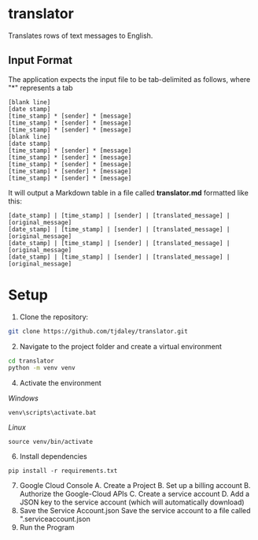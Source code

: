 # translator
Translates rows of text messages to English.

## Input Format

The application expects the input file to be tab-delimited as follows, where "*" represents a tab

```
[blank line]
[date stamp]
[time_stamp] * [sender] * [message]
[time_stamp] * [sender] * [message]
[time_stamp] * [sender] * [message]
[blank line]
[date stamp]
[time_stamp] * [sender] * [message]
[time_stamp] * [sender] * [message]
[time_stamp] * [sender] * [message]
[time_stamp] * [sender] * [message]
[time_stamp] * [sender] * [message]
```

It will output a Markdown table in a file called **translator.md** formatted like this:

```
[date_stamp] | [time_stamp] | [sender] | [translated_message] | [original_message]
[date_stamp] | [time_stamp] | [sender] | [translated_message] | [original_message]
[date_stamp] | [time_stamp] | [sender] | [translated_message] | [original_message]
[date_stamp] | [time_stamp] | [sender] | [translated_message] | [original_message]
```

# Setup

1. Clone the repository:

```bash
git clone https://github.com/tjdaley/translator.git
```

2. Navigate to the project folder and create a virtual environment

```bash
cd translator
python -m venv venv
```

4. Activate the environment

*Windows*
```
venv\scripts\activate.bat
```

*Linux*
```
source venv/bin/activate
```

6. Install dependencies

```
pip install -r requirements.txt
```

7. Google Cloud Console
   A. Create a Project
   B. Set up a billing account
   B. Authorize the Google-Cloud APIs
   C. Create a service account
   D. Add a JSON key to the service account (which will automatically download)
9. Save the Service Account.json
    Save the service account to a file called ".serviceaccount.json
11. Run the Program
